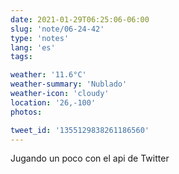 ```yaml
---
date: 2021-01-29T06:25:06-06:00
slug: 'note/06-24-42'
type: 'notes'
lang: 'es'
tags:

weather: '11.6°C'
weather-summary: 'Nublado'
weather-icon: 'cloudy'
location: '26,-100'
photos:

tweet_id: '1355129838261186560'
---
```

Jugando un poco con el api de Twitter
